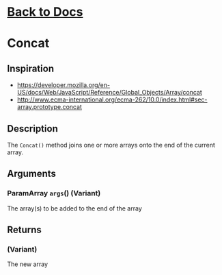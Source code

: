 # [Back to Docs](https://senipah.github.io/VBA-DynamicArray/)

# Concat

## Inspiration
* https://developer.mozilla.org/en-US/docs/Web/JavaScript/Reference/Global_Objects/Array/concat
* http://www.ecma-international.org/ecma-262/10.0/index.html#sec-array.prototype.concat

## Description
The `Concat()` method joins one or more arrays onto the end of the current array.

## Arguments
### ParamArray `args`() (Variant) 
The array(s) to be added to the end of the array

## Returns
### (Variant) 
The new array